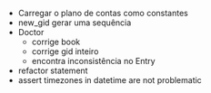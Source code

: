 - Carregar o plano de contas como constantes
- new_gid gerar uma sequência
- Doctor
  - corrige book
  - corrige gid inteiro
  - encontra inconsistência no Entry
- refactor statement
- assert timezones in datetime are not problematic
